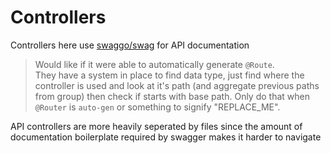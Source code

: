 # Controllers

Controllers here use [swaggo/swag](https://github.com/swaggo/swag/tree/master?tab=readme-ov-file#api-operation) for API documentation

> Would like if it were able to automatically generate `@Route`.  
> They have a system in place to find data type, just find where the controller is used and look at it's path (and aggregate previous paths from group) then check if starts with base path. Only do that when `@Router` is `auto-gen` or something to signify "REPLACE_ME".

API controllers are more heavily seperated by files since the amount of documentation boilerplate required by swagger makes it harder to navigate
